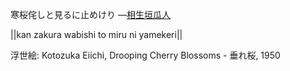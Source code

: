 寒桜侘しと見るに止めけり
—[相生垣瓜人](https://ja.wikipedia.org/wiki/相生垣瓜人)

||kan zakura wabishi to miru ni yamekeri||

浮世絵: Kotozuka Eiichi, Drooping Cherry Blossoms - 垂れ桜, 1950